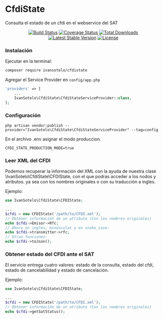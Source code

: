 # CfdiState
Consulta el estado de un cfdi en el webservice del SAT

<p align="center">
<a href="https://travis-ci.org/IvanSotelo/CfdiState"><img src="https://travis-ci.org/IvanSotelo/CfdiState.svg?branch=master" alt="Build Status"></a>
<a href='https://coveralls.io/github/IvanSotelo/CfdiState?branch=master'><img src='https://coveralls.io/repos/github/IvanSotelo/CfdiState/badge.svg?branch=master' alt='Coverage Status' /></a>
<a href="https://packagist.org/packages/ivansotelo/cfdistate"><img src="https://poser.pugx.org/ivansotelo/cfdistate/d/total.svg" alt="Total Downloads"></a>
<a href="https://packagist.org/packages/ivansotelo/cfdistate"><img src="https://poser.pugx.org/ivansotelo/cfdistate/v/stable.svg" alt="Latest Stable Version"></a>
<a href="https://packagist.org/packages/ivansotelo/cfdistate"><img src="https://poser.pugx.org/ivansotelo/cfdistate/license.svg" alt="License"></a>
</p>

### Instalación

Ejecutar en la terminal:

```sh
composer require ivansotelo/cfdistate
```

Agregar el Service Provider en `config/app.php`

```php
'providers' => [
    ...
    IvanSotelo\CfdiState\CfdiStateServiceProvider::class,
];
```

### Configuración

```shell
php artisan vendor:publish --provider="IvanSotelo\CfdiState\CfdiStateServiceProvider" --tag=config
```

En el archivo .env asignar el modo produccion.

```.env
CFDI_STATE_PRODUCTION_MODE=true
```

### Leer XML del CFDI

Podemos recuperar la información del XML con la ayuda de nuestra clase \IvanSotelo\CfdiState\CFDIState, con el que podras acceder a los nodos y atributos. ya sea con los nombres originales o con su traducción a ingles.

Ejemplo:

```php
use IvanSotelo\CfdiState\CFDIState;

...
$cfdi = new CFDIState('/path/to/CFDI.xml');
// Obtener información de un atributo (Con los nombres originales)
echo $cfdi->Emisor->Rfc;
// Ahora en ingles, minúsculas y en snake_case:
echo $cfdi->transmitter->rfc;
// Otras funciones:
echo $cfdi->toJson();
```


### Obtener estado del CFDI ante el SAT

El servicio entrega cuatro valores: estado de la consulta, estado del cfdi, estado de cancelabilidad y estado de cancelación.

Ejemplo:

```php
use IvanSotelo\CfdiState\CFDIState;

...
$cfdi = new CFDIState('/path/to/CFDI.xml');
// Obtener información de un atributo (Con los nombres originales)
echo $cfdi->getSatStatus();

```
